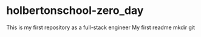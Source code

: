 # holbertonschool-zero_day
This is my first repository as a full-stack engineer
My first readme
mkdir git
